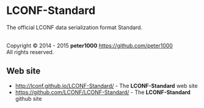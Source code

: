 # LCONF-Standard

The official LCONF data serialization format Standard. <br /><br />


Copyright © 2014 - 2015 **peter1000** <https://github.com/peter1000> <br />
All rights reserved.


## Web site 

* <http://lconf.github.io/LCONF-Standard/> - The **LCONF-Standard** web site
* <https://github.com/LCONF/LCONF-Standard/> - The **LCONF-Standard** github site

